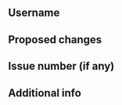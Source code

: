 ## Username
<!-- your username here -->

## Proposed changes
<!-- describe the changes made by you -->

## Issue number (if any)
<!-- Example #3 -->

## Additional info

